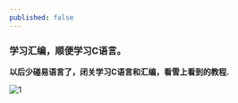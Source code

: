 ```yaml
---
published: false
---
```

### 学习汇编，顺便学习C语言。

**以后少碰易语言了，闭关学习C语言和汇编，看雪上看到的教程.**

![1](http://imgsrc.baidu.com/forum/pic/item/3a87e950352ac65c8434933ff6f2b21193138a4d.jpg)

